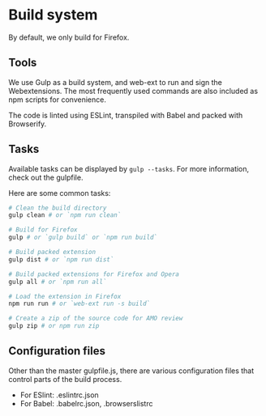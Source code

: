# Build system

By default, we only build for Firefox.

## Tools

We use Gulp as a build system, and web-ext to run and sign the Webextensions. The most frequently used commands are also included as npm scripts for convenience.

The code is linted using ESLint, transpiled with Babel and packed with Browserify.

## Tasks

Available tasks can be displayed by `gulp --tasks`. For more information, check out the gulpfile.

Here are some common tasks:
```bash
# Clean the build directory
gulp clean # or `npm run clean`

# Build for Firefox
gulp # or `gulp build` or `npm run build`

# Build packed extension
gulp dist # or `npm run dist`

# Build packed extensions for Firefox and Opera
gulp all # or `npm run all`

# Load the extension in Firefox
npm run run # or `web-ext run -s build`

# Create a zip of the source code for AMO review
gulp zip # or npm run zip
```

## Configuration files

Other than the master gulpfile.js, there are various configuration files that control parts of the build process.

* For ESlint: .eslintrc.json
* For Babel: .babelrc.json, .browserslistrc
